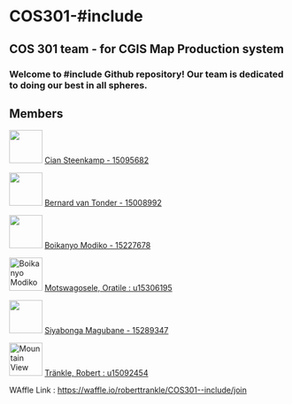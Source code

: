 # COS301-#include
## COS 301 team - for CGIS Map Production system
### Welcome to #include Github repository! Our team is dedicated to doing our best in all spheres.


## **Members**

 <img src="https://avatars2.githubusercontent.com/u/25703517?v=3&s=400" width="60"> [Cian Steenkamp - 15095682](https://github.com/ciansteenkamp96)<br />
 
 <img src="http://i63.tinypic.com/10dsgv7.jpg" width="60"> [Bernard van Tonder - 15008992](https://github.com/bernardvt)<br />
 
<img src="https://media.licdn.com/mpr/mpr/shrinknp_400_400/AAEAAQAAAAAAAALmAAAAJDc4NWEwNjdhLWUzZGItNDJiMC1hNjZkLWY3ZDE4NmIwYjJmMA.jpg" width="60">  [Boikanyo Modiko - 15227678](https://github.com/bkmodiko)<br />

<img src="https://media.licdn.com/mpr/mpr/shrinknp_400_400/AAEAAQAAAAAAAAJuAAAAJDY5MmIyOTc5LWFhMDktNDc3Yy1iYWIxLTNjOWE3M2I1YTA4Mw.jpg" alt="Boikanyo Modiko" width="60">  [Motswagosele, Oratile : u15306195](https://github.com/Oratile-15306195)<br />

<img src="https://media.licdn.com/mpr/mpr/shrinknp_400_400/AAEAAQAAAAAAAAgxAAAAJDQ1MzNjMjU0LTg2M2YtNGUxMi1hZDEwLTQzOGFjNzFkYmMzOA.jpg" width="60">  [Siyabonga Magubane - 15289347](https://github.com/siyabongamagubane)<br />

<img src="https://avatars0.githubusercontent.com/u/25740398?v=3&u=e9818fe169350ae41ac93a6c970e6611ccd5607d&s=400" alt="Mountain View" width="60"> [Tränkle, Robert : u15092454](https://github.com/roberttrankle)<br />

WAffle Link : https://waffle.io/roberttrankle/COS301--include/join
